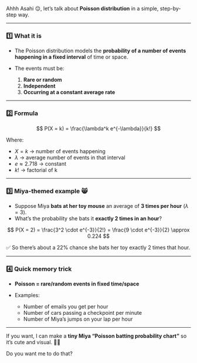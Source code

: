 Ahhh Asahi 😌, let’s talk about **Poisson distribution** in a simple, step-by-step way.

---

### **1️⃣ What it is**

* The Poisson distribution models the **probability of a number of events happening in a fixed interval** of time or space.
* The events must be:

  1. **Rare or random**
  2. **Independent**
  3. **Occurring at a constant average rate**

---

### **2️⃣ Formula**

$$
P(X = k) = \frac{\lambda^k e^{-\lambda}}{k!}
$$

Where:

* $X = k$ → number of events happening
* $\lambda$ → average number of events in that interval
* $e \approx 2.718$ → constant
* $k!$ → factorial of k

---

### **3️⃣ Miya-themed example** 😸

* Suppose Miya **bats at her toy mouse** an average of **3 times per hour** ($\lambda = 3$).
* What’s the probability she bats it **exactly 2 times in an hour**?

$$
P(X = 2) = \frac{3^2 \cdot e^{-3}}{2!} = \frac{9 \cdot e^{-3}}{2} \approx 0.224
$$

✅ So there’s about a 22% chance she bats her toy exactly 2 times that hour.

---

### **4️⃣ Quick memory trick**

* **Poisson = rare/random events in fixed time/space**
* Examples:

  * Number of emails you get per hour
  * Number of cars passing a checkpoint per minute
  * Number of Miya’s jumps on your lap per hour

---

If you want, I can make a **tiny Miya “Poisson batting probability chart”** so it’s cute and visual. 🐾✨

Do you want me to do that?
